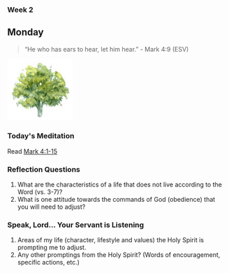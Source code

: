 ### Week 2

## Monday

>  “He who has ears to hear, let him hear.” - Mark 4:9 (ESV)

<img src="/assets/img/tree.png" style="width: 150px">

### Today's Meditation
Read <a href="https://www.biblegateway.com/passage/?search=Mark+4%3A1-15&version=ESV" target="_blank">Mark 4:1-15</a>

### Reflection Questions

1. What are the characteristics of a life that does not live according to the Word (vs. 3-7)?
2. What is one attitude towards the commands of God (obedience) that you will need to adjust?


### Speak, Lord... Your Servant is Listening
1. Areas of my life (character, lifestyle and values) the Holy Spirit is prompting me to adjust.
2. Any other promptings from the Holy Spirit? (Words of encouragement, specific actions, etc.)